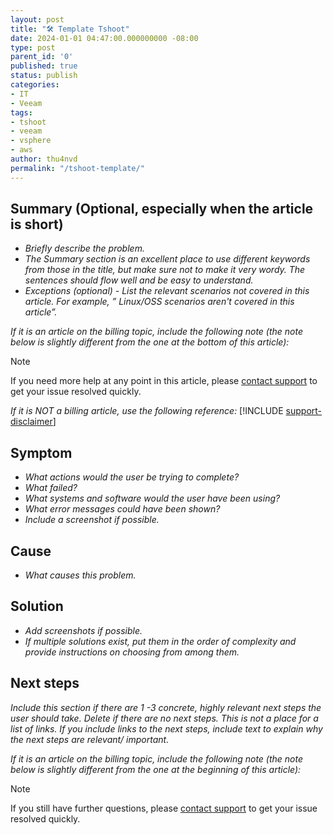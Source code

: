 ```yaml
---
layout: post
title: "🛠 Template Tshoot"
date: 2024-01-01 04:47:00.000000000 -08:00
type: post
parent_id: '0'
published: true
status: publish
categories:
- IT
- Veeam
tags:
- tshoot
- veeam
- vsphere
- aws
author: thu4nvd
permalink: "/tshoot-template/"
---
```


## Summary (Optional, especially when the article is short)
* *Briefly describe the problem.*
* *The Summary section is an excellent place to use different keywords from those in the title, but make sure not to make it very wordy. The sentences should flow well and be easy to understand.*
* *Exceptions (optional) - List the relevant scenarios not covered in this article. For example, ” Linux/OSS scenarios aren't covered in this article”.*

*If it is an article on the billing topic, include the following note (the note below is slightly different from the one at the bottom of this article):*

> [!NOTE]
> If you need more help at any point in this article, please [contact support](https://google.com) to get your issue resolved quickly.
> 
> 

*If it is NOT a billing article, use the following reference:*
[!INCLUDE [support-disclaimer](https://google.com)]

## Symptom
* *What actions would the user be trying to complete?*
* *What failed?*
* *What systems and software would the user have been using?*
* *What error messages could have been shown?*
* *Include a screenshot if possible.*

## Cause
* *What causes this problem.*

## Solution
* *Add screenshots if possible.*
* *If multiple solutions exist, put them in the order of complexity and provide instructions on choosing from among them.*


## Next steps
*Include this section if there are 1 -3 concrete, highly relevant next steps the user should take. Delete if there are no next steps. This is not a place for a list of links. If you include links to the next steps, include text to explain why the next steps are relevant/ important.*

*If it is an article on the billing topic, include the following note (the note below is slightly different from the one at the beginning of this article):*

> [!NOTE]
> If you still have further questions, please [contact support](https://bnmd.github.io) to get your issue resolved quickly.
> 
> 